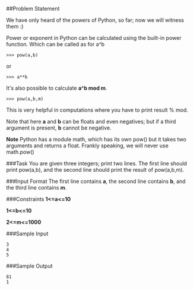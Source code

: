 ##Problem Statement

We have only heard of the powers of Python, so far; now we will witness them :)

Power or exponent in Python can be calculated using the built-in power function. Which can be called as for a^b


    >>> pow(a,b) 
or


    >>> a**b
It's also possible to calculate **a^b mod m**.

    >>> pow(a,b,m) 

This is very helpful in computations where you have to print result % mod.

Note that here **a** and **b** can be floats and even negatives; but if a third argument is present, **b** cannot be negative.

**Note** Python has a module math, which has its own pow() but it takes two arguments and returns a float. Frankly speaking, we will never use math.pow()

###Task 
You are given three integers; print two lines. 
The first line should print pow(a,b), and the second line should print the result of pow(a,b,m).

###Input Format 
The first line contains **a**, the second line contains **b**, and the third line contains **m**.

###Constraints 
**1<=a<=10**

**1<=b<=10** 

**2<=m<=1000**

###Sample Input

    3
    4
    5
###Sample Output

    81
    1
